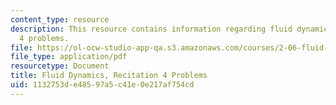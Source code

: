 ```yaml
---
content_type: resource
description: This resource contains information regarding fluid dynamics, recitation
  4 problems.
file: https://ol-ocw-studio-app-qa.s3.amazonaws.com/courses/2-06-fluid-dynamics-spring-2013/1132753de48597a5c41e0e217af754cd_MIT2_06S14_rec4prob.pdf
file_type: application/pdf
resourcetype: Document
title: Fluid Dynamics, Recitation 4 Problems
uid: 1132753d-e485-97a5-c41e-0e217af754cd
---
```

